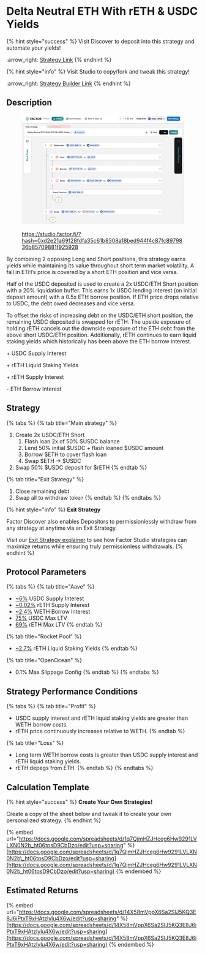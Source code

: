 # Delta Neutral ETH With rETH & USDC Yields

{% hint style="success" %}
Visit Discover to deposit into this strategy and automate your yields!

:arrow\_right: [Strategy Link](https://pro.factor.fi/strategies/0x1489426648E9E563d0c70D3381aF5ED5dd5CFB77)
{% endhint %}

{% hint style="info" %}
Visit Studio to copy/fork and tweak this strategy!

:arrow\_right: [Strategy Builder Link](https://studio.factor.fi/?hash=0xd2e21a69f28fdfa35c61b8308a18bed944f4c87fc8979836b85709881f925928)
{% endhint %}

## Description

<figure><img src="../../../../.gitbook/assets/image (62).png" alt=""><figcaption><p><a href="https://studio.factor.fi/?hash=0xd2e21a69f28fdfa35c61b8308a18bed944f4c87fc8979836b85709881f925928">https://studio.factor.fi/?hash=0xd2e21a69f28fdfa35c61b8308a18bed944f4c87fc8979836b85709881f925928</a></p></figcaption></figure>

By combining 2 opposing Long and Short positions, this strategy earns yields while maintaining its value throughout short term market volatility. A fall in ETH’s price is covered by a short ETH position and vice versa.

Half of the USDC deposited is used to create a 2x USDC/ETH Short position with a 20% liquidation buffer. This earns 1x USDC lending interest (on initial deposit amount) with a 0.5x ETH borrow position. If ETH price drops relative to USDC, the debt owed decreases and vice versa.

To offset the risks of increasing debt on the USDC/ETH short position, the remaining USDC deposited is swapped for rETH. The upside exposure of holding rETH cancels out the downside exposure of the ETH debt from the above short USDC/ETH position. Additionally, rETH continues to earn liquid staking yields which historically has been above the ETH borrow interest.

\+ USDC Supply Interest

\+ rETH Liquid Staking Yields

\+ rETH Supply Interest

\- ETH Borrow Interest

## Strategy

{% tabs %}
{% tab title="Main strategy" %}
1. Create 2x USDC/ETH Short
   1. Flash loan 2x of 50% $USDC balance
   2. Lend 50% initial $USDC + flash loaned $USDC amount
   3. Borrow $ETH to cover flash loan
   4. Swap $ETH → $USDC
2. Swap 50% $USDC deposit for $rETH
{% endtab %}

{% tab title="Exit Strategy" %}
1. Close remaining debt
2. Swap all to withdraw token
{% endtab %}
{% endtabs %}

{% hint style="info" %}
**Exit Strategy**

Factor Discover also enables Depositors to permissionlessly withdraw from any strategy at anytime via an Exit Strategy.

Visit our [Exit Strategy explainer](../../../../factor-studio/studio-pro/exit-strategy.md) to see how Factor Studio strategies can maximize returns while ensuring truly permissionless withdrawals.
{% endhint %}

## Protocol Parameters

{% tabs %}
{% tab title="Aave" %}
* [\~6%](https://app.aave.com/reserve-overview/?underlyingAsset=0xaf88d065e77c8cc2239327c5edb3a432268e5831\&marketName=proto_arbitrum_v3) USDC Supply Interest
* [\~0.02%](https://app.aave.com/reserve-overview/?underlyingAsset=0xec70dcb4a1efa46b8f2d97c310c9c4790ba5ffa8\&marketName=proto_arbitrum_v3) rETH Supply Interest
* [\~2.4%](https://app.aave.com/reserve-overview/?underlyingAsset=0x82af49447d8a07e3bd95bd0d56f35241523fbab1\&marketName=proto_arbitrum_v3) WETH Borrow Interest
* [75%](https://app.aave.com/reserve-overview/?underlyingAsset=0xaf88d065e77c8cc2239327c5edb3a432268e5831\&marketName=proto_arbitrum_v3) USDC Max LTV
* [69%](https://app.aave.com/reserve-overview/?underlyingAsset=0xec70dcb4a1efa46b8f2d97c310c9c4790ba5ffa8\&marketName=proto_arbitrum_v3) rETH Max LTV
{% endtab %}

{% tab title="Rocket Pool" %}
* [\~2.7%](https://rocketpool.net/) rETH Liquid Staking Yields
{% endtab %}

{% tab title="OpenOcean" %}
* 0.1% Max Slippage Config
{% endtab %}
{% endtabs %}

## Strategy Performance Conditions

{% tabs %}
{% tab title="Profit" %}
* USDC supply interest and rETH liquid staking yields are greater than WETH borrow costs.
* rETH price continuously increases relative to WETH.&#x20;
{% endtab %}

{% tab title="Loss" %}
* Long term WETH borrow costs is greater than USDC supply interest and rETH liquid staking yields.
* rETH depegs from ETH.
{% endtab %}
{% endtabs %}

## Calculation Template

{% hint style="success" %}
**Create Your Own Strategies!**

Create a copy of the sheet below and tweak it to create your own personalized strategy.
{% endhint %}

{% embed url="https://docs.google.com/spreadsheets/d/1q7QjmHZJHceg6Hw9291LVLXN0N2b_ht06tpsD9CbDzo/edit?usp=sharing" %}
[https://docs.google.com/spreadsheets/d/1q7QjmHZJHceg6Hw9291LVLXN0N2b\_ht06tpsD9CbDzo/edit?usp=sharing](https://docs.google.com/spreadsheets/d/1q7QjmHZJHceg6Hw9291LVLXN0N2b_ht06tpsD9CbDzo/edit?usp=sharing)
{% endembed %}

## Estimated Returns

{% embed url="https://docs.google.com/spreadsheets/d/14X58mVppX6Sa2SlJ5KQ3E8J6iPtxT9xHAtzlylu4X6w/edit?usp=sharing" %}
[https://docs.google.com/spreadsheets/d/14X58mVppX6Sa2SlJ5KQ3E8J6iPtxT9xHAtzlylu4X6w/edit?usp=sharing](https://docs.google.com/spreadsheets/d/14X58mVppX6Sa2SlJ5KQ3E8J6iPtxT9xHAtzlylu4X6w/edit?usp=sharing)
{% endembed %}
